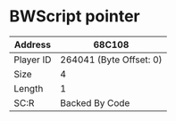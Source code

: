 
#  BWScript pointer
Address   | 68C108
----------|-------------
Player ID | 264041 (Byte Offset: 0)
Size 	  | 4
Length 	  | 1
SC:R      | Backed By Code


